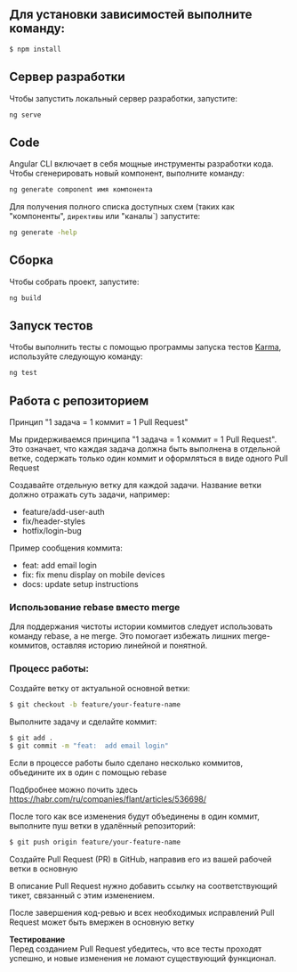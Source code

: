 ## Для установки зависимостей выполните команду:

```bash
$ npm install
```

## Сервер разработки

Чтобы запустить локальный сервер разработки, запустите:

```bash
ng serve
```

## Code

Angular CLI включает в себя мощные инструменты разработки кода. Чтобы сгенерировать новый компонент, выполните команду:

```bash
ng generate component имя компонента
```

Для получения полного списка доступных схем (таких как "компоненты", `директивы` или "каналы`) запустите:

```bash
ng generate -help
```

## Сборка

Чтобы собрать проект, запустите:

```bash
ng build
```

## Запуск тестов

Чтобы выполнить тесты с помощью программы запуска тестов [Karma](http://karma-runner.github.io), используйте следующую команду:

```bash
ng test
```

## Работа с репозиторием

Принцип "1 задача = 1 коммит = 1 Pull Request"

Мы придерживаемся принципа "1 задача = 1 коммит = 1 Pull Request". Это означает, что каждая задача должна быть выполнена в отдельной ветке, содержать только один коммит и оформляться в виде одного Pull Request

Создавайте отдельную ветку для каждой задачи. Название ветки должно отражать суть задачи, например:

- feature/add-user-auth
- fix/header-styles
- hotfix/login-bug

Пример сообщения коммита:

- feat: add email login
- fix: fix menu display on mobile devices
- docs: update setup instructions

### Использование rebase вместо merge

Для поддержания чистоты истории коммитов следует использовать команду rebase, а не merge. Это помогает избежать лишних merge-коммитов, оставляя историю линейной и понятной.

### Процесс работы:

Создайте ветку от актуальной основной ветки:

```bash
$ git checkout -b feature/your-feature-name
```

Выполните задачу и сделайте коммит:

```bash
$ git add .
$ git commit -m "feat:  add email login"
```

Если в процессе работы было сделано несколько коммитов, объедините их в один с помощью rebase

Подбробнее можно почить здесь https://habr.com/ru/companies/flant/articles/536698/

После того как все изменения будут объединены в один коммит, выполните пуш ветки в удалённый репозиторий:

```bash
$ git push origin feature/your-feature-name
```

Создайте Pull Request (PR) в GitHub, направив его из вашей рабочей ветки в основную

В описание Pull Request нужно добавить ссылку на соответствующий тикет, связанный с этим изменением.

После завершения код-ревью и всех необходимых исправлений Pull Request может быть вмержен в основную ветку

**Тестирование**  
Перед созданием Pull Request убедитесь, что все тесты проходят успешно, и новые изменения не ломают существующий функционал.
